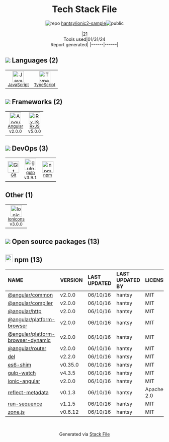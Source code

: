 <!--
&lt;--- Readme.md Snippet without images Start ---&gt;
## Tech Stack
hantsy/ionic2-sample is built on the following main stack:

- [gulp](http://gulpjs.com/) – JS Build Tools / JS Task Runners
- [JavaScript](https://developer.mozilla.org/en-US/docs/Web/JavaScript) – Languages
- [TypeScript](http://www.typescriptlang.org) – Languages
- [RxJS](http://reactivex.io/rxjs/) – Concurrency Frameworks
- [Angular](https://angular.io) – Javascript MVC Frameworks
- [Ionicons](http://ionicons.com/) – UI Components

Full tech stack [here](/techstack.md)

&lt;--- Readme.md Snippet without images End ---&gt;

&lt;--- Readme.md Snippet with images Start ---&gt;
## Tech Stack
hantsy/ionic2-sample is built on the following main stack:

- <img width='25' height='25' src='https://img.stackshare.io/service/844/iruTC031.png' alt='gulp'/> [gulp](http://gulpjs.com/) – JS Build Tools / JS Task Runners
- <img width='25' height='25' src='https://img.stackshare.io/service/1209/javascript.jpeg' alt='JavaScript'/> [JavaScript](https://developer.mozilla.org/en-US/docs/Web/JavaScript) – Languages
- <img width='25' height='25' src='https://img.stackshare.io/service/1612/bynNY5dJ.jpg' alt='TypeScript'/> [TypeScript](http://www.typescriptlang.org) – Languages
- <img width='25' height='25' src='https://img.stackshare.io/service/1796/984368.png' alt='RxJS'/> [RxJS](http://reactivex.io/rxjs/) – Concurrency Frameworks
- <img width='25' height='25' src='https://img.stackshare.io/service/3745/cb8U-gL6_400x400.jpg' alt='Angular'/> [Angular](https://angular.io) – Javascript MVC Frameworks
- <img width='25' height='25' src='https://img.stackshare.io/service/5368/icon.png' alt='Ionicons'/> [Ionicons](http://ionicons.com/) – UI Components

Full tech stack [here](/techstack.md)

&lt;--- Readme.md Snippet with images End ---&gt;
-->
<div align="center">

# Tech Stack File
![](https://img.stackshare.io/repo.svg "repo") [hantsy/ionic2-sample](https://github.com/hantsy/ionic2-sample)![](https://img.stackshare.io/public_badge.svg "public")
<br/><br/>
|21<br/>Tools used|01/31/24 <br/>Report generated|
|------|------|
</div>

## <img src='https://img.stackshare.io/languages.svg'/> Languages (2)
<table><tr>
  <td align='center'>
  <img width='36' height='36' src='https://img.stackshare.io/service/1209/javascript.jpeg' alt='JavaScript'>
  <br>
  <sub><a href="https://developer.mozilla.org/en-US/docs/Web/JavaScript">JavaScript</a></sub>
  <br>
  <sub></sub>
</td>

<td align='center'>
  <img width='36' height='36' src='https://img.stackshare.io/service/1612/bynNY5dJ.jpg' alt='TypeScript'>
  <br>
  <sub><a href="http://www.typescriptlang.org">TypeScript</a></sub>
  <br>
  <sub></sub>
</td>

</tr>
</table>

## <img src='https://img.stackshare.io/frameworks.svg'/> Frameworks (2)
<table><tr>
  <td align='center'>
  <img width='36' height='36' src='https://img.stackshare.io/service/3745/cb8U-gL6_400x400.jpg' alt='Angular'>
  <br>
  <sub><a href="https://angular.io">Angular</a></sub>
  <br>
  <sub>v2.0.0</sub>
</td>

<td align='center'>
  <img width='36' height='36' src='https://img.stackshare.io/service/1796/984368.png' alt='RxJS'>
  <br>
  <sub><a href="http://reactivex.io/rxjs/">RxJS</a></sub>
  <br>
  <sub>v5.0.0</sub>
</td>

</tr>
</table>

## <img src='https://img.stackshare.io/devops.svg'/> DevOps (3)
<table><tr>
  <td align='center'>
  <img width='36' height='36' src='https://img.stackshare.io/service/1046/git.png' alt='Git'>
  <br>
  <sub><a href="http://git-scm.com/">Git</a></sub>
  <br>
  <sub></sub>
</td>

<td align='center'>
  <img width='36' height='36' src='https://img.stackshare.io/service/844/iruTC031.png' alt='gulp'>
  <br>
  <sub><a href="http://gulpjs.com/">gulp</a></sub>
  <br>
  <sub>v3.9.1</sub>
</td>

<td align='center'>
  <img width='36' height='36' src='https://img.stackshare.io/service/1120/lejvzrnlpb308aftn31u.png' alt='npm'>
  <br>
  <sub><a href="https://www.npmjs.com/">npm</a></sub>
  <br>
  <sub></sub>
</td>

</tr>
</table>

## Other (1)
<table><tr>
  <td align='center'>
  <img width='36' height='36' src='https://img.stackshare.io/service/5368/icon.png' alt='Ionicons'>
  <br>
  <sub><a href="http://ionicons.com/">Ionicons</a></sub>
  <br>
  <sub>v3.0.0</sub>
</td>

</tr>
</table>


## <img src='https://img.stackshare.io/group.svg' /> Open source packages (13)</h2>

## <img width='24' height='24' src='https://img.stackshare.io/service/1120/lejvzrnlpb308aftn31u.png'/> npm (13)

|NAME|VERSION|LAST UPDATED|LAST UPDATED BY|LICENSE|VULNERABILITIES|
|:------|:------|:------|:------|:------|:------|
|[@angular/common](https://www.npmjs.com/@angular/common)|v2.0.0|06/10/16|hantsy |MIT|N/A|
|[@angular/compiler](https://www.npmjs.com/@angular/compiler)|v2.0.0|06/10/16|hantsy |MIT|N/A|
|[@angular/http](https://www.npmjs.com/@angular/http)|v2.0.0|06/10/16|hantsy |MIT|N/A|
|[@angular/platform-browser](https://www.npmjs.com/@angular/platform-browser)|v2.0.0|06/10/16|hantsy |MIT|N/A|
|[@angular/platform-browser-dynamic](https://www.npmjs.com/@angular/platform-browser-dynamic)|v2.0.0|06/10/16|hantsy |MIT|N/A|
|[@angular/router](https://www.npmjs.com/@angular/router)|v2.0.0|06/10/16|hantsy |MIT|N/A|
|[del](https://www.npmjs.com/del)|v2.2.0|06/10/16|hantsy |MIT|N/A|
|[es6-shim](https://www.npmjs.com/es6-shim)|v0.35.0|06/10/16|hantsy |MIT|N/A|
|[gulp-watch](https://www.npmjs.com/gulp-watch)|v4.3.5|06/10/16|hantsy |MIT|N/A|
|[ionic-angular](https://www.npmjs.com/ionic-angular)|v2.0.0|06/10/16|hantsy |MIT|N/A|
|[reflect-metadata](https://www.npmjs.com/reflect-metadata)|v0.1.3|06/10/16|hantsy |Apache-2.0|N/A|
|[run-sequence](https://www.npmjs.com/run-sequence)|v1.1.5|06/10/16|hantsy |MIT|N/A|
|[zone.js](https://www.npmjs.com/zone.js)|v0.6.12|06/10/16|hantsy |MIT|N/A|

<br/>
<div align='center'>

Generated via [Stack File](https://github.com/marketplace/stack-file)
